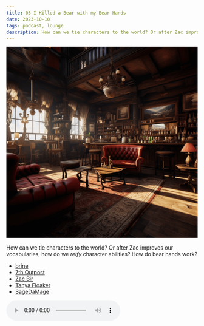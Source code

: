 ```yaml
---
title: 03 I Killed a Bear with my Bear Hands
date: 2023-10-10
tags: podcast, lounge
description: How can we tie characters to the world? Or after Zac improves our vocabularies, how do we _reify_ character abilities? How do bear hands work?
---
```


![thumb](assets/images/lounge_square2.png)

How can we tie characters to the world? Or after Zac improves our vocabularies, how do we _reify_ character abilities? How do bear hands work?

- [brine](https://brine.dev)
- [7th Outpost](https://tale-of-rat-and-snake.blogspot.com)
- [Zac Bir](https://neverendingpretending.net)
- [Tanya Floaker](https://timeoftribes.itch.io/)
- [SageDaMage](https://sagedamage.itch.io/)

<audio controls src="https://archive.org/download/03.fkr-lounge-bear-hands/03.fkr_lounge_bear_hands.mp3"></audio>
